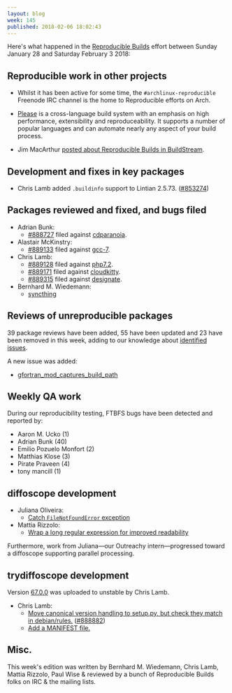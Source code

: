 ```yaml
---
layout: blog
week: 145
published: 2018-02-06 18:02:43
---
```


Here's what happened in the [Reproducible Builds](https://reproducible-builds.org) effort between Sunday January 28 and Saturday February 3 2018:


Reproducible work in other projects
-----------------------------------

* Whilst it has been active for some time, the `#archlinux-reproducible` Freenode IRC channel is the home to Reproducible efforts on Arch.

* [Please](https://please.build/) is a cross-language build system with an emphasis on high performance, extensibility and reproduceability. It supports a number of popular languages and can automate nearly any aspect of your build process.

* Jim MacArthur [posted about Reproducible Builds in BuildStream](https://mail.gnome.org/archives/buildstream-list/2018-February/msg00003.html).


Development and fixes in key packages
-------------------------------------

* Chris Lamb added `.buildinfo` support to Lintian 2.5.73. ([#853274](https://bugs.debian.org/853274))


Packages reviewed and fixed, and bugs filed
-------------------------------------------

* Adrian Bunk:
    * [#888727](https://bugs.debian.org/888727) filed against [cdparanoia](https://tracker.debian.org/pkg/cdparanoia).
* Alastair McKinstry:
    * [#889133](https://bugs.debian.org/889133) filed against [gcc-7](https://tracker.debian.org/pkg/gcc-7).
* Chris Lamb:
    * [#889128](https://bugs.debian.org/889128) filed against [php7.2](https://tracker.debian.org/pkg/php7.2).
    * [#889171](https://bugs.debian.org/889171) filed against [cloudkitty](https://tracker.debian.org/pkg/cloudkitty).
    * [#889315](https://bugs.debian.org/889315) filed against [designate](https://tracker.debian.org/pkg/designate).
* Bernhard M. Wiedemann:
    * [syncthing](https://build.opensuse.org/request/show/571706)


Reviews of unreproducible packages
----------------------------------

39 package reviews have been added, 55 have been updated and 23 have been removed in this week,
adding to our knowledge about [identified issues](https://tests.reproducible-builds.org/debian/index_issues.html).

A new issue was added:

* [gfortran\_mod\_captures\_build\_path](https://salsa.debian.org/reproducible-builds/reproducible-notes/commit/b0b14ef0)

Weekly QA work
--------------

During our reproducibility testing, FTBFS bugs have been detected and reported by:

 - Aaron M. Ucko (1)
 - Adrian Bunk (40)
 - Emilio Pozuelo Monfort (2)
 - Matthias Klose (3)
 - Pirate Praveen (4)
 - tony mancill (1)


diffoscope development
----------------------

- Juliana Oliveira:
    - [Catch `FileNotFoundError` exception](https://salsa.debian.org/reproducible-builds/diffoscope/commit/016a89e)
- Mattia Rizzolo:
    - [Wrap a long regular expression for improved readability](https://salsa.debian.org/reproducible-builds/diffoscope/commit/e1869c3)

Furthermore, work from Juliana—our Outreachy intern—progressed toward a diffoscope
supporting parallel processing.

trydiffoscope development
-------------------------

Version [67.0.0](https://tracker.debian.org/news/928543) was uploaded to unstable by Chris Lamb.

- Chris Lamb:
    - [Move canonical version handling to setup.py, but check they match in debian/rules.](https://salsa.debian.org/reproducible-builds/trydiffoscope.git/commit/?id=ee26fa2) ([#888882](https://bugs.debian.org/888882))
    - [Add a MANIFEST file.](https://salsa.debian.org/reproducible-builds/trydiffoscope.git/commit/?id=0c285c8)


Misc.
-----

This week's edition was written by Bernhard M. Wiedemann, Chris Lamb, Mattia Rizzolo, Paul Wise & reviewed by a bunch of Reproducible Builds folks on IRC & the mailing lists.
